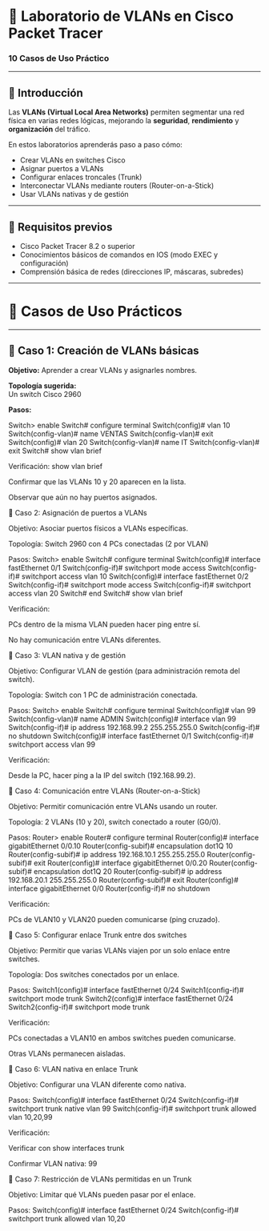 # 🧩 Laboratorio de VLANs en Cisco Packet Tracer  
### 10 Casos de Uso Práctico  

---

## 📘 Introducción

Las **VLANs (Virtual Local Area Networks)** permiten segmentar una red física en varias redes lógicas, mejorando la **seguridad**, **rendimiento** y **organización** del tráfico.

En estos laboratorios aprenderás paso a paso cómo:
- Crear VLANs en switches Cisco  
- Asignar puertos a VLANs  
- Configurar enlaces troncales (Trunk)  
- Interconectar VLANs mediante routers (Router-on-a-Stick)  
- Usar VLANs nativas y de gestión  

---

## 🧠 Requisitos previos

- Cisco Packet Tracer 8.2 o superior  
- Conocimientos básicos de comandos en IOS (modo EXEC y configuración)  
- Comprensión básica de redes (direcciones IP, máscaras, subredes)

---

# 🧪 Casos de Uso Prácticos

---

## 🧩 Caso 1: Creación de VLANs básicas

**Objetivo:** Aprender a crear VLANs y asignarles nombres.

**Topología sugerida:**  
Un switch Cisco 2960

**Pasos:**

Switch> enable
Switch# configure terminal
Switch(config)# vlan 10
Switch(config-vlan)# name VENTAS
Switch(config-vlan)# exit
Switch(config)# vlan 20
Switch(config-vlan)# name IT
Switch(config-vlan)# exit
Switch# show vlan brief

Verificación:
show vlan brief

Confirmar que las VLANs 10 y 20 aparecen en la lista.

Observar que aún no hay puertos asignados.


🧩 Caso 2: Asignación de puertos a VLANs

Objetivo: Asociar puertos físicos a VLANs específicas.

Topología:
Switch 2960 con 4 PCs conectadas (2 por VLAN)

Pasos:
Switch> enable
Switch# configure terminal
Switch(config)# interface fastEthernet 0/1
Switch(config-if)# switchport mode access
Switch(config-if)# switchport access vlan 10
Switch(config)# interface fastEthernet 0/2
Switch(config-if)# switchport mode access
Switch(config-if)# switchport access vlan 20
Switch# end
Switch# show vlan brief

Verificación:

PCs dentro de la misma VLAN pueden hacer ping entre sí.

No hay comunicación entre VLANs diferentes.


🧩 Caso 3: VLAN nativa y de gestión

Objetivo: Configurar VLAN de gestión (para administración remota del switch).

Topología:
Switch con 1 PC de administración conectada.

Pasos:
Switch> enable
Switch# configure terminal
Switch(config)# vlan 99
Switch(config-vlan)# name ADMIN
Switch(config)# interface vlan 99
Switch(config-if)# ip address 192.168.99.2 255.255.255.0
Switch(config-if)# no shutdown
Switch(config)# interface fastEthernet 0/1
Switch(config-if)# switchport access vlan 99

Verificación:

Desde la PC, hacer ping a la IP del switch (192.168.99.2).



🧩 Caso 4: Comunicación entre VLANs (Router-on-a-Stick)

Objetivo: Permitir comunicación entre VLANs usando un router.

Topología:
2 VLANs (10 y 20), switch conectado a router (G0/0).

Pasos:
Router> enable
Router# configure terminal
Router(config)# interface gigabitEthernet 0/0.10
Router(config-subif)# encapsulation dot1Q 10
Router(config-subif)# ip address 192.168.10.1 255.255.255.0
Router(config-subif)# exit
Router(config)# interface gigabitEthernet 0/0.20
Router(config-subif)# encapsulation dot1Q 20
Router(config-subif)# ip address 192.168.20.1 255.255.255.0
Router(config-subif)# exit
Router(config)# interface gigabitEthernet 0/0
Router(config-if)# no shutdown

Verificación:

PCs de VLAN10 y VLAN20 pueden comunicarse (ping cruzado).


🧩 Caso 5: Configurar enlace Trunk entre dos switches

Objetivo: Permitir que varias VLANs viajen por un solo enlace entre switches.

Topología:
Dos switches conectados por un enlace.

Pasos:
Switch1(config)# interface fastEthernet 0/24
Switch1(config-if)# switchport mode trunk
Switch2(config)# interface fastEthernet 0/24
Switch2(config-if)# switchport mode trunk

Verificación:

PCs conectadas a VLAN10 en ambos switches pueden comunicarse.

Otras VLANs permanecen aisladas.


🧩 Caso 6: VLAN nativa en enlace Trunk

Objetivo: Configurar una VLAN diferente como nativa.

Pasos:
Switch(config)# interface fastEthernet 0/24
Switch(config-if)# switchport trunk native vlan 99
Switch(config-if)# switchport trunk allowed vlan 10,20,99

Verificación:

Verificar con show interfaces trunk

Confirmar VLAN nativa: 99


🧩 Caso 7: Restricción de VLANs permitidas en un Trunk

Objetivo: Limitar qué VLANs pueden pasar por el enlace.

Pasos:
Switch(config)# interface fastEthernet 0/24
Switch(config-if)# switchport trunk allowed vlan 10,20










